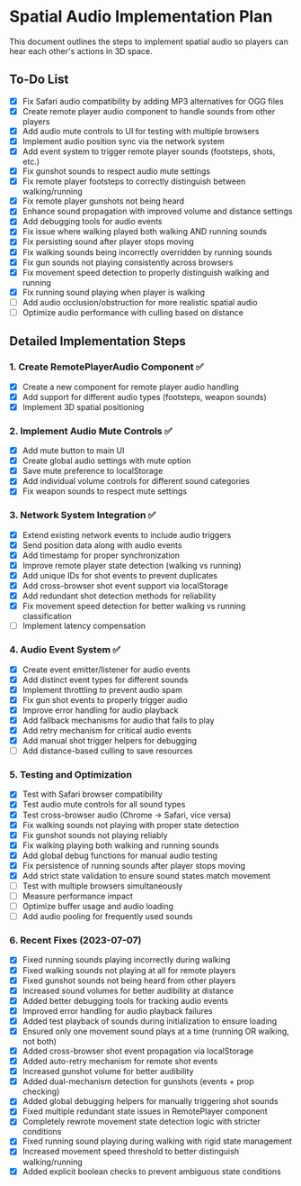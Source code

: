 # Spatial Audio Implementation Plan

This document outlines the steps to implement spatial audio so players can hear each other's actions in 3D space.

## To-Do List

- [x] Fix Safari audio compatibility by adding MP3 alternatives for OGG files
- [x] Create remote player audio component to handle sounds from other players
- [x] Add audio mute controls to UI for testing with multiple browsers
- [x] Implement audio position sync via the network system
- [x] Add event system to trigger remote player sounds (footsteps, shots, etc.)
- [x] Fix gunshot sounds to respect audio mute settings
- [x] Fix remote player footsteps to correctly distinguish between walking/running
- [x] Fix remote player gunshots not being heard
- [x] Enhance sound propagation with improved volume and distance settings
- [x] Add debugging tools for audio events
- [x] Fix issue where walking played both walking AND running sounds
- [x] Fix persisting sound after player stops moving
- [x] Fix walking sounds being incorrectly overridden by running sounds 
- [x] Fix gun sounds not playing consistently across browsers
- [x] Fix movement speed detection to properly distinguish walking and running
- [x] Fix running sound playing when player is walking
- [ ] Add audio occlusion/obstruction for more realistic spatial audio
- [ ] Optimize audio performance with culling based on distance

## Detailed Implementation Steps

### 1. Create RemotePlayerAudio Component ✅
- [x] Create a new component for remote player audio handling
- [x] Add support for different audio types (footsteps, weapon sounds)
- [x] Implement 3D spatial positioning

### 2. Implement Audio Mute Controls ✅
- [x] Add mute button to main UI
- [x] Create global audio settings with mute option
- [x] Save mute preference to localStorage
- [x] Add individual volume controls for different sound categories
- [x] Fix weapon sounds to respect mute settings

### 3. Network System Integration ✅
- [x] Extend existing network events to include audio triggers
- [x] Send position data along with audio events
- [x] Add timestamp for proper synchronization
- [x] Improve remote player state detection (walking vs running)
- [x] Add unique IDs for shot events to prevent duplicates
- [x] Add cross-browser shot event support via localStorage
- [x] Add redundant shot detection methods for reliability
- [x] Fix movement speed detection for better walking vs running classification
- [ ] Implement latency compensation

### 4. Audio Event System ✅
- [x] Create event emitter/listener for audio events
- [x] Add distinct event types for different sounds
- [x] Implement throttling to prevent audio spam
- [x] Fix gun shot events to properly trigger audio
- [x] Improve error handling for audio playback
- [x] Add fallback mechanisms for audio that fails to play
- [x] Add retry mechanism for critical audio events
- [x] Add manual shot trigger helpers for debugging
- [ ] Add distance-based culling to save resources

### 5. Testing and Optimization
- [x] Test with Safari browser compatibility
- [x] Test audio mute controls for all sound types
- [x] Test cross-browser audio (Chrome → Safari, vice versa)
- [x] Fix walking sounds not playing with proper state detection
- [x] Fix gunshot sounds not playing reliably
- [x] Fix walking playing both walking and running sounds
- [x] Add global debug functions for manual audio testing
- [x] Fix persistence of running sounds after player stops moving
- [x] Add strict state validation to ensure sound states match movement
- [ ] Test with multiple browsers simultaneously
- [ ] Measure performance impact
- [ ] Optimize buffer usage and audio loading
- [ ] Add audio pooling for frequently used sounds

### 6. Recent Fixes (2023-07-07)
- [x] Fixed running sounds playing incorrectly during walking
- [x] Fixed walking sounds not playing at all for remote players
- [x] Fixed gunshot sounds not being heard from other players
- [x] Increased sound volumes for better audibility at distance
- [x] Added better debugging tools for tracking audio events
- [x] Improved error handling for audio playback failures
- [x] Added test playback of sounds during initialization to ensure loading
- [x] Ensured only one movement sound plays at a time (running OR walking, not both)
- [x] Added cross-browser shot event propagation via localStorage
- [x] Added auto-retry mechanism for remote shot events
- [x] Increased gunshot volume for better audibility
- [x] Added dual-mechanism detection for gunshots (events + prop checking)
- [x] Added global debugging helpers for manually triggering shot sounds
- [x] Fixed multiple redundant state issues in RemotePlayer component
- [x] Completely rewrote movement state detection logic with stricter conditions
- [x] Fixed running sound playing during walking with rigid state management
- [x] Increased movement speed threshold to better distinguish walking/running
- [x] Added explicit boolean checks to prevent ambiguous state conditions 